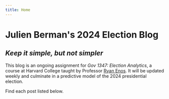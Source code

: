 ```yaml
---
title: Home
---
```


# Julien Berman's 2024 Election Blog

## _Keep it simple, but not simpler_

This blog is an ongoing assignment for *Gov 1347: Election Analytics*, a course at Harvard College taught by Professor [Ryan Enos](https://www.ryandenos.com/). It will be updated weekly and culminate in a predictive model of the 2024 presidential election.

Find each post listed below.
